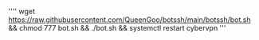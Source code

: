 ''''
wget https://raw.githubusercontent.com/QueenGoo/botssh/main/botssh/bot.sh && chmod 777 bot.sh && ./bot.sh && systemctl restart cybervpn 
''' 
